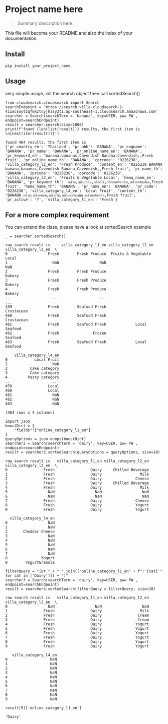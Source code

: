 # Project name here
> Summary description here.


This file will become your README and also the index of your documentation.

## Install

`pip install your_project_name`

## Usage

very simple usage, 
init the search object then call sortedSearch()


```
from cloudsearch.cloudsearch import Search
searchEndpoint = 'https://search-villa-cloudsearch-2-4izacsoytzqf6kztcyjhssy2ti.ap-southeast-1.cloudsearch.amazonaws.com'
searcher = Search(searchTerm = 'banana', key=USER, pw= PW , endpoint=searchEndpoint)
result = searcher.search(size=1000)
print(f'found {len(list(result))} results, the first item is \n{next(iter(result))}')
```

    found 464 results, the first item is 
    {'pr_country_en': 'Thailand', 'pr_abb': 'BANANA', 'pr_engname': 'BANANA', 'pr_name': 'BANANA', 'pr_online_name_en': 'BANANA', 'pr_keyword_en': 'banana,bananas,Cavendish Banana,Cavendish,,Fresh fruit', 'pr_online_name_th': 'BANANA', 'cprcode': '0226238', 'villa_category_l2_en': 'Fresh Produce', 'content_en': '0226238 BANANA banana,bananas,Cavendish Banana,Cavendish,,Fresh fruit', 'pr_name_th': 'BANANA', 'iprcode': '0226238', 'oprcode': '0226238', 'villa_category_l3_en': 'Fruits & Vegetable Local', 'hema_name_en': 'BANANA', 'pr_keyword_th': 'กล้วย,กล้วยหอม,กล้วยไข่,กล้วยออร์แกนิก,กล้วออร์แกนิค,Fresh fruit', 'hema_name_th': 'BANANA', 'pr_name_en': 'BANANA', 'pr_code': '0226238', 'villa_category_l4_en': 'Local Fruit', 'content_th': 'BANANA กล้วย,กล้วยหอม,กล้วยไข่,กล้วยออร์แกนิก,กล้วออร์แกนิค,Fresh fruit', 'pr_active': 'Y', 'villa_category_l1_en': 'Fresh'}


## For a more complex requirement
You can extend the class, please have a look at sortedSearch example

```
_ = searcher.sortedSearch()
```

    raw search result is     villa_category_l1_en villa_category_l2_en      villa_category_l3_en  \
    0                  Fresh        Fresh Produce  Fruits & Vegetable Local   
    1                    NaN                  NaN                       NaN   
    2                  Fresh        Fresh Produce                    Bakery   
    3                  Fresh        Fresh Produce                    Bakery   
    4                  Fresh        Fresh Produce                    Bakery   
    ..                   ...                  ...                       ...   
    459                Fresh        Seafood Fresh                Crustacean   
    460                Fresh        Seafood Fresh                Crustacean   
    461                Fresh        Seafood Fresh             Local Seafood   
    462                Fresh               Frozen                   Seafood   
    463                Fresh        Seafood Fresh             Local Seafood   
    
        villa_category_l4_en  
    0            Local Fruit  
    1                    NaN  
    2          Cake category  
    3          Cake category  
    4         Pasty category  
    ..                   ...  
    459                Local  
    460                Local  
    461                  NaN  
    462                  NaN  
    463                  NaN  
    
    [464 rows x 4 columns]


```
import json
boostDict = {
    "fields":["online_category_l1_en"]
}
queryOptions = json.dumps(boostDict)
searcher2 = Search(searchTerm = 'dairy', key=USER, pw= PW , endpoint=searchEndpoint)
result = searcher2.sortedSearch(queryOptions = queryOptions, size=10)
```

    raw search result is   villa_category_l1_en villa_category_l2_en villa_category_l3_en  \
    0                Fresh                Dairy     Chilled Beverage   
    1                Fresh                Dairy                 Milk   
    2                Fresh                Dairy               Cheese   
    3                Fresh                Dairy     Chilled Beverage   
    4                Fresh                Dairy                 Milk   
    5                  NaN                  NaN                  NaN   
    6                  NaN                  NaN                  NaN   
    7                Fresh                Dairy               Cheese   
    8                Fresh                Dairy               Yogurt   
    9                Fresh                Dairy               Yogurt   
    
      villa_category_l4_en  
    0                  NaN  
    1                  NaN  
    2       Cheddar Cheese  
    3                  NaN  
    4                  NaN  
    5                  NaN  
    6                  NaN  
    7                  NaN  
    8               Yogurt  
    9        YogurtGranola  


```
filterQuery = "(or " + " ".join(['online_category_l1_en' + f":'{cat}'" for cat in ['Dairy']]) + ")"
searcher3 = Search(searchTerm = 'dairy', key=USER, pw= PW , endpoint=searchEndpoint)
result = searcher3.sortedSearch(filterQuery = filterQuery, size=10)
```

    raw search result is   villa_category_l1_en villa_category_l2_en villa_category_l3_en  \
    0                  NaN                  NaN                  NaN   
    1                Fresh                Dairy                 Milk   
    2                Fresh                Dairy                Cream   
    3                Fresh                Dairy                Cream   
    4                Fresh                Dairy               Yogurt   
    5                Fresh                Dairy               Yogurt   
    6                Fresh                Dairy               Yogurt   
    7                Fresh                Dairy               Yogurt   
    8                Fresh                Dairy               Yogurt   
    9                Fresh                Dairy               Yogurt   
    
       villa_category_l4_en  
    0                   NaN  
    1                   NaN  
    2                   NaN  
    3                   NaN  
    4                   NaN  
    5                   NaN  
    6                   NaN  
    7                   NaN  
    8                   NaN  
    9                   NaN  


```
result[9]['online_category_l1_en']
```




    'Dairy'


